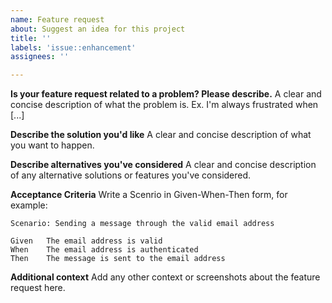 ```yaml
---
name: Feature request
about: Suggest an idea for this project
title: ''
labels: 'issue::enhancement'
assignees: ''

---
```


**Is your feature request related to a problem? Please describe.**
A clear and concise description of what the problem is. Ex. I'm always frustrated when [...]

**Describe the solution you'd like**
A clear and concise description of what you want to happen.

**Describe alternatives you've considered**
A clear and concise description of any alternative solutions or features you've considered.

**Acceptance Criteria**
Write a Scenrio in Given-When-Then form, for example:

```
Scenario: Sending a message through the valid email address

Given	The email address is valid
When	The email address is authenticated
Then	The message is sent to the email address
```

**Additional context**
Add any other context or screenshots about the feature request here.
